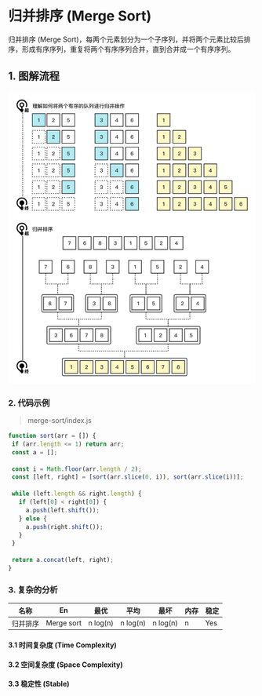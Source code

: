 # 归并排序 (Merge Sort)

归并排序 (Merge Sort)，每两个元素划分为一个子序列，并将两个元素比较后排序，形成有序序列，重复将两个有序序列合并，直到合并成一个有序序列。

## 1. 图解流程

<img src="../../_imgs/MergeSort.png" width="750"/>

### 2. 代码示例

> merge-sort/index.js

 ```js
function sort(arr = []) {
  if (arr.length <= 1) return arr;
  const a = [];

  const i = Math.floor(arr.length / 2);
  const [left, right] = [sort(arr.slice(0, i)), sort(arr.slice(i))];

  while (left.length && right.length) {
    if (left[0] < right[0]) {
      a.push(left.shift());
    } else {
      a.push(right.shift());
    }
  }

  return a.concat(left, right);
}
 ```



### 3. 复杂的分析

| 名称     | En         | 最优     | 平均     | 最坏     | 内存 | 稳定 |
| -------- | ---------- | -------- | -------- | -------- | ---- | ---- |
| 归并排序 | Merge sort | n log(n) | n log(n) | n log(n) | n    | Yes  |

#### 3.1 时间复杂度 (Time Complexity)

#### 3.2 空间复杂度 (Space Complexity)

#### 3.3 稳定性 (Stable)

